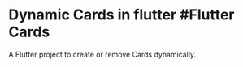 # Dynamic Cards in flutter #Flutter Cards 

A Flutter project to create or remove Cards dynamically.



